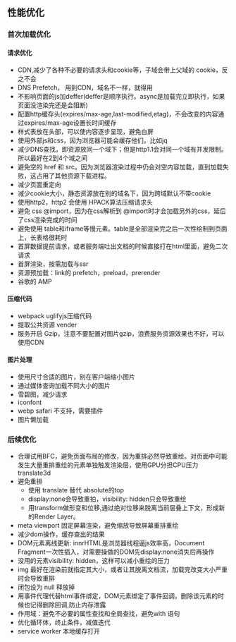 ## 性能优化

### 首次加载优化

#### 请求优化
- CDN,减少了各种不必要的请求头和cookie等，子域会带上父域的 cookie，反之不会
- DNS Prefetch， 用到CDN，域名不一样，就得用
- 不影响页面的js加deffer(deffer是顺序执行。async是加载完立即执行，如果页面没渲染完还是会阻断)
- 配置http缓存头(expires/max-age,last-modified,etag)，不会改变的内容通过expires/max-age设置长时间缓存
- 样式表放在头部，可以使内容逐步呈现，避免白屏
- 使用外部js和css，因为浏览器可能会缓存他们，比如jq
- 减少DNS查找，即资源放同一个域下；但是http1.1会对同一个域有并发限制。所以最好在2到4个域之间
- 避免空的 href 和 src。因为浏览器渲染过程中仍会对空内容加载，直到加载失败，这占用了其他资源下载进程。
- 减少页面重定向
- 减少cookie大小，静态资源放在别的域名下，因为跨域默认不带cookie
- 使用http2，http2 会使用 HPACK算法压缩请求头
- 避免 css @import，因为在css解析到 @import时才会加载另外的css，延后了css渲染完成的时间
- 避免使用 table和iframe等慢元素。table是全部渲染完之后一次性绘制到页面上，长表格很耗时
- 首屏数据提前请求，或者服务端吐出文档的时候直接打在html里面，避免二次请求
- 首屏渲染，按需加载与ssr
- 资源预加载：link的 prefetch，preload，prerender
- 谷歌的 AMP
#### 压缩代码
- webpack uglifyjs压缩代码
- 提取公共资源 vender
- 服务开启 Gzip，注意不要配置对图片gzip，浪费服务资源效果也不好，可以使用CDN
#### 图片处理
- 使用尺寸合适的图片，别在客户端缩小图片
- 通过媒体查询加载不同大小的图片
- 雪碧图，减少请求
- iconfont
- webp safari 不支持，需要插件
- 图片懒加载

### 后续优化
- 合理试用BFC，避免页面布局的修改，因为重排必然导致重绘。对页面中可能发生大量重排重绘的元素单独触发渲染层，使用GPU分担CPU压力 translate3d
- 避免重排
  - 使用 translate 替代 absolute的top
  - display:none会导致重拍，visibility: hidden只会导致重绘
  - 用transform做形变和位移,通过绝对位移来脱离当前层叠上下文，形成新的Render Layer。
- meta viewport 固定屏幕渲染，避免缩放导致屏幕重排重绘
- 减少dom操作，缓存查出的结果
- DOM元素离线更新: innrHTML是浏览器线程逼js效率高，Document Fragment一次性插入，对需要操做的DOM先display:none消失后再操作
- 没用的元素visibility: hidden，这样可以减小重绘的压力
- img 最好在渲染前就指定其大小，或者让其脱离文档流，加载完改变大小严重时会导致重排
- 闭包设为 null 释放掉
- 用事件代理代替html事件绑定，DOM元素绑定了事件回调，删除该元素的时候也记得删除回调,防止内存泄露
- 作用域：避免不必要的属性查找和全局查找，避免with 语句
- 优化循环体，终止条件，减值迭代
- service worker 本地缓存打开